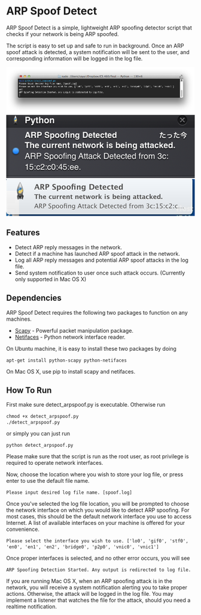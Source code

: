 ARP Spoof Detect
=========

ARP Spoof Detect is a simple, lightweight ARP spoofing detector script that checks if your network is being ARP spoofed.

The script is easy to set up and safe to run in background. Once an ARP spoof attack is detected, a system notification will be sent to the user, and corresponding information will be logged in the log file.

![Alt text](/Screenshots/script_running.png?raw=true "ARP Spoof Detect is running normally.")
![Alt text](/Screenshots/system_notif1.png?raw=true "Mac Notification Center")
![Alt text](/Screenshots/system_notif2.png?raw=true "Mac PopUp Notification")

Features
----
  - Detect ARP reply messages in the network.
  - Detect if a machine has launched ARP spoof attack in the network.
  - Log all ARP reply messages and potential ARP spoof attacks in the log file.
  - Send system notification to user once such attack occurs. (Currently only supported in Mac OS X)

Dependencies
-----------
ARP Spoof Detect requires the following two packages to function on any machines.

* [Scapy] - Powerful packet manipulation package.
* [Netifaces] - Python network interface reader.

On Ubuntu machine, it is easy to install these two packages by doing
```
apt-get install python-scapy python-netifaces
```
On Mac OS X, use pip to install scapy and netifaces.

How To Run
----
First make sure detect_arpspoof.py is executable. Otherwise run
```
chmod +x detect_arpspoof.py
./detect_arpspoof.py
```
or simply you can just run
```
python detect_arpspoof.py
```
Please make sure that the script is run as the root user, as root privilege is required to operate network interfaces.

Now, choose the location where you wish to store your log file, or press enter to use the default file name. 

```
Please input desired log file name. [spoof.log]
```

Once you've selected the log file location, you will be prompted to choose the network interface on which you would like to detect ARP spoofing. For most cases, this should be the default network interface you use to access Internet. A list of available interfaces on your machine is offered for your convenience.

```
Please select the interface you wish to use. ['lo0', 'gif0', 'stf0', 'en0', 'en1', 'en2', 'bridge0', 'p2p0', 'vnic0', 'vnic1']
```

Once proper interfaces is selected, and no other error occurs, you will see
```
ARP Spoofing Detection Started. Any output is redirected to log file.
```

If you are running Mac OS X, when an ARP spoofing attack is in the network, you will receive a system notification alerting you to take proper actions. Otherwise, the attack will be logged in the log file. You may implement a listener that watches the file for the attack, should you need a realtime notification. 

[Scapy]:http://www.secdev.org/projects/scapy/
[Netifaces]:https://pypi.python.org/pypi/netifaces